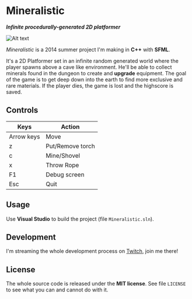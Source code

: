 # Mineralistic

_**Infinite procedurally-generated 2D platformer**_

<!-- Add screenshots here later -->
![Alt text](http://i.imgur.com/P8ZFrTk.png "Optional title")



_Mineralistic_ is a 2014 summer project I'm making in **C++** with **SFML**.

It's a 2D Platformer set in an infinite random generated world
where the player spawns above a cave like environment.
He'll be able to collect minerals found in the dungeon to create
and **upgrade** equipment.
The goal of the game is to get deep down into the earth to find
more exclusive and rare materials.
If the player dies, the game is lost and the highscore is saved.

## Controls

| Keys | Action |
| ---- | ------ |
| Arrow keys | Move |
| z | Put/Remove torch |
| c | Mine/Shovel |
| x | Throw Rope |
| F1 | Debug screen |
| Esc | Quit |

## Usage

Use **Visual Studio** to build the project (file `Mineralistic.sln`).

## Development

I'm streaming the whole development process on [Twitch][twitch],
join me there!

## License

The whole source code is released under the **MIT license**.
See file `LICENSE` to see what you can and cannot do with it.

[twitch]: http://www.twitch.tv/doodlemeat
